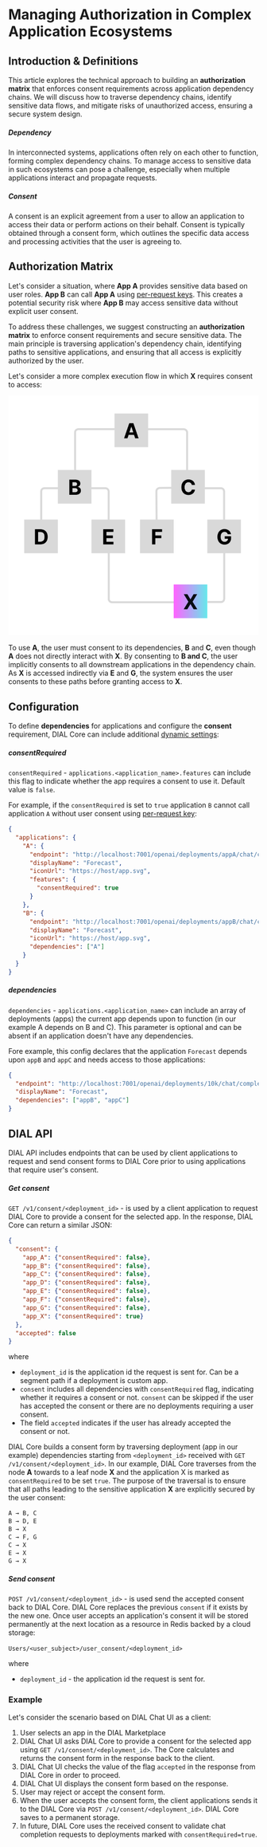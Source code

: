 # Managing Authorization in Complex Application Ecosystems

## Introduction & Definitions

This article explores the technical approach to building an **authorization matrix** that enforces consent requirements across application dependency chains. We will discuss how to traverse dependency chains, identify sensitive data flows, and mitigate risks of unauthorized access, ensuring a secure system design.

##### Dependency

In interconnected systems, applications often rely on each other to function, forming complex dependency chains. To manage access to sensitive data in such ecosystems can pose a challenge, especially when multiple applications interact and propagate requests.

##### Consent

A consent is an explicit agreement from a user to allow an application to access their data or perform actions on their behalf. Consent is typically obtained through a consent form, which outlines the specific data access and processing activities that the user is agreeing to. 

## Authorization Matrix

Let's consider a situation, where **App A** provides sensitive data based on user roles. **App B** can call **App A** using [per-request keys](/docs/platform/3.core/3.per-request-keys.md). This creates a potential security risk where **App B** may access sensitive data without explicit user consent.

To address these challenges, we suggest constructing an **authorization matrix** to enforce consent requirements and secure sensitive data. The main principle is traversing application's dependency chain, identifying paths to sensitive applications, and ensuring that all access is explicitly authorized by the user.

Let's consider a more complex execution flow in which **X** requires consent to access:

![](../img/auth-matrix.svg)

To use **A**, the user must consent to its dependencies, **B** and **C**, even though **A** does not directly interact with **X**. By consenting to **B and C**, the user implicitly consents to all downstream applications in the dependency chain. As **X** is accessed indirectly via **E** and **G**, the system ensures the user consents to these paths before granting access to **X**.

## Configuration

To define **dependencies** for applications and configure the **consent** requirement, DIAL Core can include additional [dynamic settings](https://github.com/epam/ai-dial-core?tab=readme-ov-file#dynamic-settings):

##### consentRequired

`consentRequired` - `applications.<application_name>.features` can include this flag to indicate whether the app requires a consent to use it. Default value is `false`.

For example, if the `consentRequired` is set to `true` application `B` cannot call application `A` without user consent using [per-request key](/docs/platform/3.core/3.per-request-keys.md):

```json
{
  "applications": {
    "A": {
      "endpoint": "http://localhost:7001/openai/deployments/appA/chat/completions",
      "displayName": "Forecast",
      "iconUrl": "https://host/app.svg",
      "features": {
        "consentRequired": true
      }
    },
    "B": {
      "endpoint": "http://localhost:7001/openai/deployments/appB/chat/completions",
      "displayName": "Forecast",
      "iconUrl": "https://host/app.svg",
      "dependencies": ["A"]
    }
  }
}
```
##### dependencies

`dependencies` - `applications.<application_name>` can include an array of deployments (apps) the current app depends upon to function (in our example A depends on B and C). This parameter is optional and can be absent if an application doesn't have any dependencies.

Fore example, this config declares that the application `Forecast` depends upon `appB` and `appC` and needs access to those applications:

```json
{
  "endpoint": "http://localhost:7001/openai/deployments/10k/chat/completions",
  "displayName": "Forecast",
  "dependencies": ["appB", "appC"]
}
```

## DIAL API

DIAL API includes endpoints that can be used by client applications to request and send consent forms to DIAL Core prior to using applications that require user's consent.

##### Get consent

`GET /v1/consent/<deployment_id>` - is used by a client application to request DIAL Core to provide a consent for the selected app. In the response, DIAL Core can return a similar JSON:

```json
{
  "consent": {
    "app_A": {"consentRequired": false},
    "app_B": {"consentRequired": false},
    "app_C": {"consentRequired": false},
    "app_D": {"consentRequired": false},
    "app_E": {"consentRequired": false},
    "app_F": {"consentRequired": false},
    "app_G": {"consentRequired": false},
    "app_X": {"consentRequired": true}
  },
  "accepted": false
}
```

where

* `deployment_id` is the application id the request is sent for. Can be a segment path if a deployment is custom app.
* `consent` includes all dependencies with `consentRequired` flag, indicating whether it requires a consent or not. `consent` can be skipped if the user has accepted the consent or there are no deployments requiring a user consent.
* The field `accepted` indicates if the user has already accepted the consent or not.

DIAL Core builds a consent form by traversing deployment (app in our example) dependencies starting from `<deployment_id>` received with `GET /v1/consent/<deployment_id>`. In our example, DIAL Core traverses from the node **A** towards to a leaf node **X** and the application X is marked as `consentRequired` to be set `true`. The purpose of the traversal is to ensure that all paths leading to the sensitive application **X** are explicitly secured by the user consent:

```
A → B, C
B → D, E
B → X
C → F, G
C → X
E → X
G → X
```

##### Send consent

`POST /v1/consent/<deployment_id>` - is used send the accepted consent back to DIAL Core. DIAL Core replaces the previous `consent` if it exists by the new one. Once user accepts an application's consent it will be stored permanently at the next location as a resource in Redis backed by a cloud storage:

`Users/<user_subject>/user_consent/<deployment_id>`

where

* `deployment_id` - the application id the request is sent for.



### Example

Let's consider the scenario based on DIAL Chat UI as a client:

1. User selects an app in the DIAL Marketplace
1. DIAL Chat UI asks DIAL Core to provide a consent for the selected app using `GET /v1/consent/<deployment_id>`. The Core calculates and returns the consent form in the response back to the client.
1. DIAL Chat UI checks the value of the flag `accepted` in the response from DIAL Core in order to proceed.
1. DIAL Chat UI displays the consent form based on the response.
1. User may reject or accept the consent form.
1. When the user accepts the consent form, the client applications sends it to the DIAL Core via `POST /v1/consent/<deployment_id>`. DIAL Core saves to a permanent storage.
1. In future, DIAL Core uses the received consent to validate chat completion requests to deployments marked with `consentRequired=true`.
